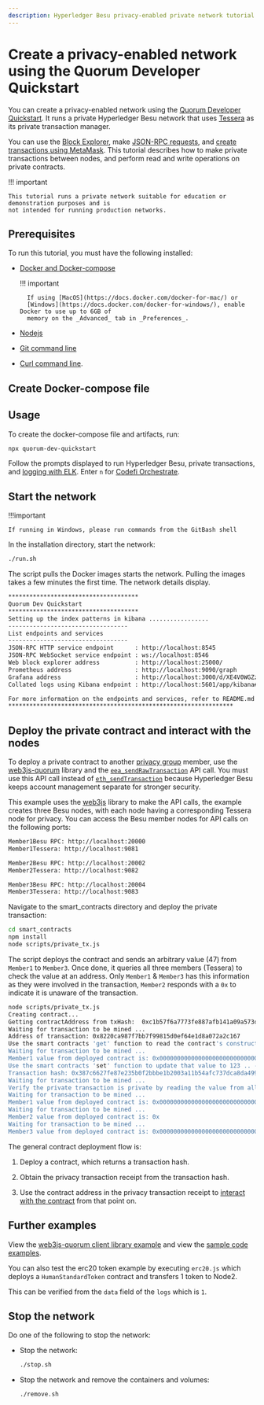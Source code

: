 ```yaml
---
description: Hyperledger Besu privacy-enabled private network tutorial
---
```


# Create a privacy-enabled network using the Quorum Developer Quickstart

You can create a privacy-enabled network using the
[Quorum Developer Quickstart](../Developer-Quickstart.md).
It runs a private Hyperledger Besu network that
uses [Tessera](https://docs.tessera.consensys.net/en/stable/) as its private transaction manager.

You can use the [Block Explorer](../Developer-Quickstart.md#block-explorer), make
[JSON-RPC requests](../Developer-Quickstart.md#run-json-rpc-requests), and
[create transactions using MetaMask](../Developer-Quickstart.md#create-a-transaction-using-metamask).
This tutorial describes how to make private transactions between nodes, and perform read and write operations on private
contracts.

!!! important

    This tutorial runs a private network suitable for education or demonstration purposes and is
    not intended for running production networks.

## Prerequisites

To run this tutorial, you must have the following installed:

* [Docker and Docker-compose](https://docs.docker.com/compose/install/)

    !!! important

        If using [MacOS](https://docs.docker.com/docker-for-mac/) or
        [Windows](https://docs.docker.com/docker-for-windows/), enable Docker to use up to 6GB of
        memory on the _Advanced_ tab in _Preferences_.

* [Nodejs](https://nodejs.org/en/download/)
* [Git command line](https://git-scm.com/)
* [Curl command line](https://curl.haxx.se/download.html).

## Create Docker-compose file

## Usage

To create the docker-compose file and artifacts, run:

```bash
npx quorum-dev-quickstart
```

Follow the prompts displayed to run Hyperledger Besu, private transactions, and [logging with ELK](../../HowTo/Monitor/Elastic-Stack.md).
Enter `n` for [Codefi Orchestrate](https://docs.orchestrate.consensys.net/en/stable/).

## Start the network

!!!important

    If running in Windows, please run commands from the GitBash shell

In the installation directory, start the network:

```bash
./run.sh
```

The script pulls the Docker images starts the network. Pulling the images takes a few minutes the
first time. The network details display.

```bash
*************************************
Quorum Dev Quickstart
*************************************
Setting up the index patterns in kibana .................
----------------------------------
List endpoints and services
----------------------------------
JSON-RPC HTTP service endpoint      : http://localhost:8545
JSON-RPC WebSocket service endpoint : ws://localhost:8546
Web block explorer address          : http://localhost:25000/
Prometheus address                  : http://localhost:9090/graph
Grafana address                     : http://localhost:3000/d/XE4V0WGZz/besu-overview?orgId=1&refresh=10s&from=now-30m&to=now&var-system=All
Collated logs using Kibana endpoint : http://localhost:5601/app/kibana#/discover

For more information on the endpoints and services, refer to README.md in the installation directory.
****************************************************************
```

## Deploy the private contract and interact with the nodes

To deploy a private contract to another [privacy group](../../Concepts/Privacy/Privacy-Groups.md) member, use the
[web3js-quorum](https://consensys.github.io/web3js-quorum/latest/index.html) library and
the [`eea_sendRawTransaction`](../../Reference/API-Methods.md#eea_sendrawtransaction) API call.
You must use this API call instead of [`eth_sendTransaction`](https://eth.wiki/json-rpc/API) because Hyperledger Besu
keeps account management separate for stronger security.

This example uses the [web3js](https://www.npmjs.com/package/web3) library to make the API calls, the example
creates three Besu nodes, with each node having a corresponding Tessera node for privacy. You can access the Besu
member nodes for API calls on the following ports:

```bash
Member1Besu RPC: http://localhost:20000
Member1Tessera: http://localhost:9081

Member2Besu RPC: http://localhost:20002
Member2Tessera: http://localhost:9082

Member3Besu RPC: http://localhost:20004
Member3Tessera: http://localhost:9083
```

Navigate to the smart_contracts directory and deploy the private transaction:

```bash
cd smart_contracts
npm install
node scripts/private_tx.js
```

The script deploys the contract and sends an arbitrary value (47) from `Member1` to `Member3`. Once done, it queries
all three members (Tessera) to check the value at an address. Only `Member1` & `Member3` has
this information as they were involved in the transaction, `Member2` responds with a `0x` to indicate it is
unaware of the transaction.

```bash
node scripts/private_tx.js
Creating contract...
Getting contractAddress from txHash:  0xc1b57f6a7773fe887afb141a09a573d19cb0fdbb15e0f2b9ed0dfead6f5b5dbf
Waiting for transaction to be mined ...
Address of transaction: 0x8220ca987f7bb7f99815d0ef64e1d8a072a2c167
Use the smart contracts 'get' function to read the contract's constructor initialized value ..
Waiting for transaction to be mined ...
Member1 value from deployed contract is: 0x000000000000000000000000000000000000000000000000000000000000002f
Use the smart contracts 'set' function to update that value to 123 .. - from member1 to member3
Transaction hash: 0x387c6627fe87e235b0f2bbbe1b2003a11b54afc737dca8da4990d3de3197ac5f
Waiting for transaction to be mined ...
Verify the private transaction is private by reading the value from all three members ..
Waiting for transaction to be mined ...
Member1 value from deployed contract is: 0x000000000000000000000000000000000000000000000000000000000000007b
Waiting for transaction to be mined ...
Member2 value from deployed contract is: 0x
Waiting for transaction to be mined ...
Member3 value from deployed contract is: 0x000000000000000000000000000000000000000000000000000000000000007b
```

The general contract deployment flow is:

1. Deploy a contract, which returns a transaction hash.

1. Obtain the privacy transaction receipt from the transaction hash.

1. Use the contract address in the privacy transaction receipt to
    [interact with the contract](../Contracts/Calling-Contract-Functions.md) from that point on.

## Further examples

View the [web3js-quorum client library example](web3js-quorum-Multinode-example.md) and view the
[sample code examples](https://github.com/ConsenSys/web3js-quorum/tree/master/example).

You can also test the erc20 token example by executing `erc20.js` which deploys
a `HumanStandardToken` contract and transfers 1 token to Node2.

This can be verified from the `data` field of the `logs` which is `1`.

## Stop the network

Do one of the following to stop the network:

* Stop the network:

    ```bash
    ./stop.sh
    ```

* Stop the network and remove the containers and volumes:

    ```bash
    ./remove.sh
    ```
